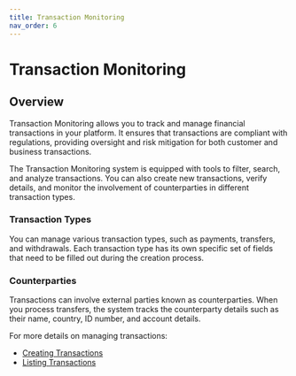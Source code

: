 ```yaml
---
title: Transaction Monitoring
nav_order: 6
---
```


# Transaction Monitoring

## Overview

Transaction Monitoring allows you to track and manage financial transactions in your platform. It ensures that transactions are compliant with regulations, providing oversight and risk mitigation for both customer and business transactions.

The Transaction Monitoring system is equipped with tools to filter, search, and analyze transactions. You can also create new transactions, verify details, and monitor the involvement of counterparties in different transaction types.

### Transaction Types

You can manage various transaction types, such as payments, transfers, and withdrawals. Each transaction type has its own specific set of fields that need to be filled out during the creation process.

### Counterparties

Transactions can involve external parties known as counterparties. When you process transfers, the system tracks the counterparty details such as their name, country, ID number, and account details.

For more details on managing transactions:
- [Creating Transactions](/docs/transactions/create)
- [Listing Transactions](/docs/transactions/listing)
